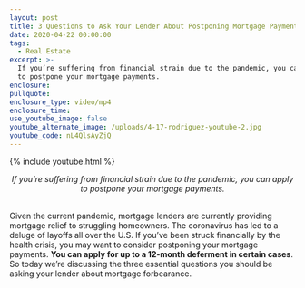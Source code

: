 ```yaml
---
layout: post
title: 3 Questions to Ask Your Lender About Postponing Mortgage Payments
date: 2020-04-22 00:00:00
tags:
  - Real Estate
excerpt: >-
  If you’re suffering from financial strain due to the pandemic, you can apply
  to postpone your mortgage payments.
enclosure:
pullquote:
enclosure_type: video/mp4
enclosure_time:
use_youtube_image: false
youtube_alternate_image: /uploads/4-17-rodriguez-youtube-2.jpg
youtube_code: nL4QlsAyZjQ
---
```


{% include youtube.html %}

<center><em>If you&rsquo;re suffering from financial strain due to the pandemic, you can apply to postpone your mortgage payments.</em></center>

<br>Given the current pandemic, mortgage lenders are currently providing mortgage relief to struggling homeowners. The coronavirus has led to a deluge of layoffs all over the U.S. If you’ve been struck financially by the health crisis, you may want to consider postponing your mortgage payments. **You can apply for up to a 12-month deferment in certain cases**. So today we’re discussing the three essential questions you should be asking your lender about mortgage forbearance.